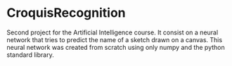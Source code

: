 # CroquisRecognition
Second project for the Artificial Intelligence course. It consist on a neural network that tries to predict the name of a sketch
drawn on a canvas. This neural network was created from scratch using only numpy and the python standard library.
